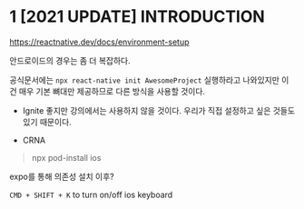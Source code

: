 # 1 [2021 UPDATE] INTRODUCTION

https://reactnative.dev/docs/environment-setup

안드로이드의 경우는 좀 더 복잡하다.

공식문서에는 `npx react-native init AwesomeProject` 실행하라고 나와있지만 이건 매우 기본 뼈대만 제공하므로 다른 방식을 사용할 것이다.

- Ignite
  좋지만 강의에서는 사용하지 않을 것이다. 우리가 직접 설정하고 싶은 것들도 있기 때문이다.

- CRNA

> npx pod-install ios

expo를 통해 의존성 설치 이후?

`CMD + SHIFT + K` to turn on/off ios keyboard
